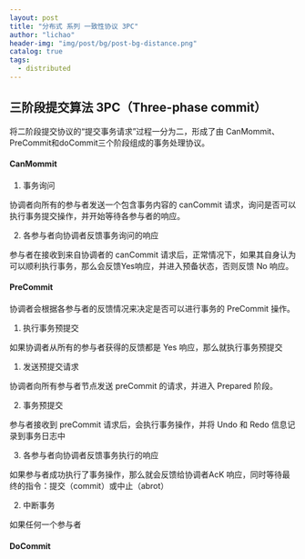 ```yaml
---
layout: post
title: "分布式 系列 一致性协议 3PC"
author: "lichao"
header-img: "img/post/bg/post-bg-distance.png"
catalog: true
tags:
  - distributed
---
```



## 三阶段提交算法 3PC（Three-phase commit）

将二阶段提交协议的“提交事务请求”过程一分为二，形成了由 CanMommit、PreCommit和doCommit三个阶段组成的事务处理协议。

#### CanMommit

1. 事务询问

协调者向所有的参与者发送一个包含事务内容的 canCommit 请求，询问是否可以执行事务提交操作，并开始等待各参与者的响应。

2. 各参与者向协调者反馈事务询问的响应

参与者在接收到来自协调者的 canCommit 请求后，正常情况下，如果其自身认为可以顺利执行事务，那么会反馈Yes响应，并进入预备状态，否则反馈 No 响应。

#### PreCommit
协调者会根据各参与者的反馈情况来决定是否可以进行事务的 PreCommit 操作。

1. 执行事务预提交

  如果协调者从所有的参与者获得的反馈都是 Yes 响应，那么就执行事务预提交

  1. 发送预提交请求

  协调者向所有参与者节点发送 preCommit 的请求，并进入 Prepared 阶段。

  2. 事务预提交

  参与者接收到 preCommit 请求后，会执行事务操作，并将 Undo 和 Redo 信息记录到事务日志中

  3. 各参与者向协调者反馈事务执行的响应

  如果参与者成功执行了事务操作，那么就会反馈给协调者AcK 响应，同时等待最终的指令：提交（commit）或中止（abrot）

2. 中断事务

如果任何一个参与者


#### DoCommit

